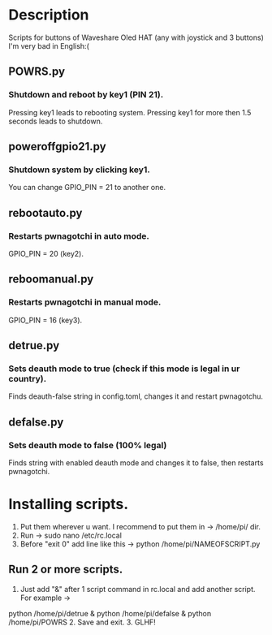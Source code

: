 # Description
Scripts for buttons of Waveshare Oled HAT (any with joystick and 3 buttons)
I'm very bad in English:(
## POWRS.py 
### Shutdown and reboot by key1 (PIN 21). 
Pressing key1 leads to rebooting system. Pressing key1 for more then 1.5 seconds leads to shutdown.
## poweroffgpio21.py 
### Shutdown system by clicking key1. 
You can change GPIO_PIN = 21 to another one.
## rebootauto.py 
### Restarts pwnagotchi in auto mode. 
GPIO_PIN = 20 (key2).
## reboomanual.py
### Restarts pwnagotchi in manual mode.
GPIO_PIN = 16 (key3).
## detrue.py
### Sets deauth mode to true (check if this mode is legal in ur country).
Finds deauth-false string in config.toml, changes it and restart pwnagotchu.
## defalse.py 
### Sets deauth mode to false (100% legal)
Finds string with enabled deauth mode and changes it to false, then restarts pwnagotchi.
# Installing scripts. 
1. Put them wherever u want. I recommend to put them in -> /home/pi/ dir.
2. Run -> sudo nano /etc/rc.local
3. Before "exit 0" add line like this -> python /home/pi/NAMEOFSCRIPT.py
## Run 2 or more scripts. 
1. Just add "&" after 1 script command in rc.local and add another script. 
For example ->

python /home/pi/detrue &
python /home/pi/defalse &
python /home/pi/POWRS
2. Save and exit.
3. GLHF!
